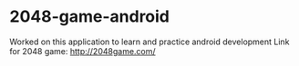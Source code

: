 # 2048-game-android
Worked on this application to learn and practice android development
Link for 2048 game: http://2048game.com/
